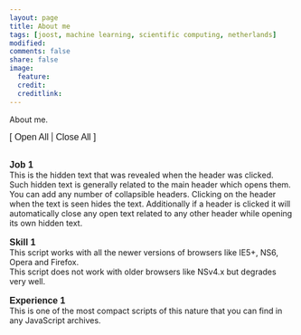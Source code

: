 ```yaml
---
layout: page
title: About me
tags: [joost, machine learning, scientific computing, netherlands]
modified: 
comments: false
share: false
image:
  feature: 
  credit: 
  creditlink: 
---
```


About me.


<span 
style="cursor:hand; cursor:pointer; font-family:sans-serif; font-size:12pt" onClick="openAll()">[ Open All</span> | <span style="cursor:hand; cursor:pointer; font-family:sans-serif; font-size:12pt" onClick="closeAll()">Close All ]</span><br /><br />

<div onClick="openClose('a1')" style="cursor:hand; cursor:pointer; font-family:sans-serif; font-size:12pt"><b>Job 1</b></div>
 <div id="a1" class="texter">
   This is the hidden text that was revealed when the header was clicked. Such hidden text is generally
   related to the main header which opens them. You can add any number of collapsible headers. Clicking on
   the header when the text is seen hides the text. Additionally if a header is clicked it will automatically
   close any open text related to any other header while opening its own hidden text.<br /><br />
 </div>

<div onClick="openClose('a2')" style="cursor:hand; cursor:pointer; font-family:sans-serif; font-size:12pt"><b>Skill 1</b></div>
 <div id="a2" class="texter">
   This script works with all the newer versions of browsers like IE5+, NS6, Opera and Firefox.<br />
   This script does not work with older browsers like NSv4.x but degrades very well.<br /><br />
 </div>

<div onClick="openClose('a3')" style="cursor:hand; cursor:pointer; font-family:sans-serif; font-size:12pt"><b>Experience 1</b></div>
 <div id="a3" class="texter">
   This is one of the most compact scripts of this nature that you can find in any JavaScript archives.<br /><br />
 </div>

<!-- 'PT Serif', serif; 
Each collapsible header has 2 DIV tags, one is the main header that opens or closes the
     collapsible text and the other is for the collapsible text or content. In the first DIV
     tag the text (onClick="openClose('a1')") should not be changed and in the second DIV tag
     the text (id="a1" class="texter") is required. As you add more collapsible headers the
     identifier 'a1' should be incremented for all new headers in both DIV tags, for example
     a2 for header 2, a3 for header 3 etc. Everything else can be modified as per your
     requirements. Lastly, you can get rid of these comments in your documents. -->
